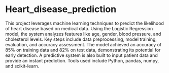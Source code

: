 # Heart_disease_prediction
This project leverages machine learning techniques to predict the likelihood of heart disease based on medical data. Using the Logistic Regression model, the system analyzes features like age, gender, blood pressure, and cholesterol levels. Key steps include data preprocessing, model training, evaluation, and accuracy assessment. The model achieved an accuracy of 85% on training data and 82% on test data, demonstrating its potential for early detection. A predictive system is also built to input patient data and provide an instant prediction. Tools used include Python, pandas, numpy, and scikit-learn.
